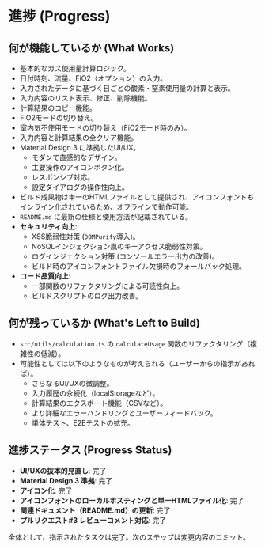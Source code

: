 # 進捗 (Progress)

## 何が機能しているか (What Works)

- 基本的なガス使用量計算ロジック。
- 日付時刻、流量、FiO2（オプション）の入力。
- 入力されたデータに基づく日ごとの酸素・窒素使用量の計算と表示。
- 入力内容のリスト表示、修正、削除機能。
- 計算結果のコピー機能。
- FiO2モードの切り替え。
- 室内気不使用モードの切り替え（FiO2モード時のみ）。
- 入力内容と計算結果の全クリア機能。
- Material Design 3 に準拠したUI/UX。
  - モダンで直感的なデザイン。
  - 主要操作のアイコンボタン化。
  - レスポンシブ対応。
  - 設定ダイアログの操作性向上。
- ビルド成果物は単一のHTMLファイルとして提供され、アイコンフォントもインライン化されているため、オフラインで動作可能。
- `README.md` に最新の仕様と使用方法が記載されている。
- **セキュリティ向上**:
  - XSS脆弱性対策 (`DOMPurify`導入)。
  - NoSQLインジェクション風のキーアクセス脆弱性対策。
  - ログインジェクション対策 (コンソールエラー出力の改善)。
  - ビルド時のアイコンフォントファイル欠損時のフォールバック処理。
- **コード品質向上**:
  - 一部関数のリファクタリングによる可読性向上。
  - ビルドスクリプトのログ出力改善。

## 何が残っているか (What's Left to Build)

- `src/utils/calculation.ts` の `calculateUsage`
  関数のリファクタリング（複雑性の低減）。
- 可能性としては以下のようなものが考えられる（ユーザーからの指示があれば）。
  - さらなるUI/UXの微調整。
  - 入力履歴の永続化（localStorageなど）。
  - 計算結果のエクスポート機能（CSVなど）。
  - より詳細なエラーハンドリングとユーザーフィードバック。
  - 単体テスト、E2Eテストの拡充。

## 進捗ステータス (Progress Status)

- **UI/UXの抜本的見直し**: 完了
- **Material Design 3 準拠**: 完了
- **アイコン化**: 完了
- **アイコンフォントのローカルホスティングと単一HTMLファイル化**: 完了
- **関連ドキュメント（README.md）の更新**: 完了
- **プルリクエスト#3 レビューコメント対応**: 完了

全体として、指示されたタスクは完了。次のステップは変更内容のコミット。
